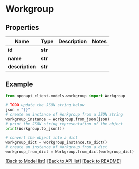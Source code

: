 # Workgroup


## Properties

Name | Type | Description | Notes
------------ | ------------- | ------------- | -------------
**id** | **str** |  | 
**name** | **str** |  | 
**description** | **str** |  | 

## Example

```python
from openapi_client.models.workgroup import Workgroup

# TODO update the JSON string below
json = "{}"
# create an instance of Workgroup from a JSON string
workgroup_instance = Workgroup.from_json(json)
# print the JSON string representation of the object
print(Workgroup.to_json())

# convert the object into a dict
workgroup_dict = workgroup_instance.to_dict()
# create an instance of Workgroup from a dict
workgroup_from_dict = Workgroup.from_dict(workgroup_dict)
```
[[Back to Model list]](../README.md#documentation-for-models) [[Back to API list]](../README.md#documentation-for-api-endpoints) [[Back to README]](../README.md)


